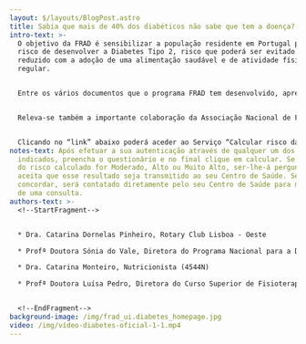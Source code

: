 ```yaml
---
layout: $/layouts/BlogPost.astro
title: Sabia que mais de 40% dos diabéticos não sabe que tem a doença?
intro-text: >-
  O objetivo da FRAD é sensibilizar a população residente em Portugal para o
  risco de desenvolver a Diabetes Tipo 2, risco que poderá ser evitado ou
  reduzido com a adoção de uma alimentação saudável e de atividade física
  regular.


  Entre os vários documentos que o programa FRAD tem desenvolvido, apresenta-se uma plataforma informática que conta com a colaboração do Programa Nacional para a Diabetes, do Programa Nacional para a Promoção da Alimentação Saudável, do Programa Nacional para a Promoção da Atividade Física e da Escola Superior de Tecnologia da Saúde de Lisboa (ESTeSL) através dos Cursos Superiores de Dietética e Nutrição e de Fisioterapia.


  Releva-se também a importante colaboração da Associação Nacional de Freguesias (ANAFRE) na informação e sensibilização das juntas de freguesia associadas para participarem nesta ação, divulgando pelos seus fregueses o endereço desta plataforma.


  Clicando no “link” abaixo poderá aceder ao Serviço “Calcular risco da Diabetes”.
notes-text: Após efetuar a sua autenticação através de qualquer um dos meios
  indicados, preencha o questionário e no final clique em calcular. Se o nível
  do risco calculado for Moderado, Alto ou Muito Alto, ser-lhe-á perguntado se
  aceita que esse resultado seja transmitido ao seu Centro de Saúde. Se
  concordar, será contatado diretamente pelo seu Centro de Saúde para marcação
  de uma consulta.
authors-text: >-
  <!--StartFragment-->


  * Dra. Catarina Dornelas Pinheiro, Rotary Club Lisboa - Oeste

  * Profª Doutora Sónia do Vale, Diretora do Programa Nacional para a Diabetes

  * Dra. Catarina Monteiro, Nutricionista (4544N)

  * Profª Doutora Luísa Pedro, Diretora do Curso Superior de Fisioterapia da ESTeSL


  <!--EndFragment-->
background-image: /img/frad_ui.diabetes_homepage.jpg
video: /img/vídeo-diabetes-oficial-1-1.mp4
---
```

